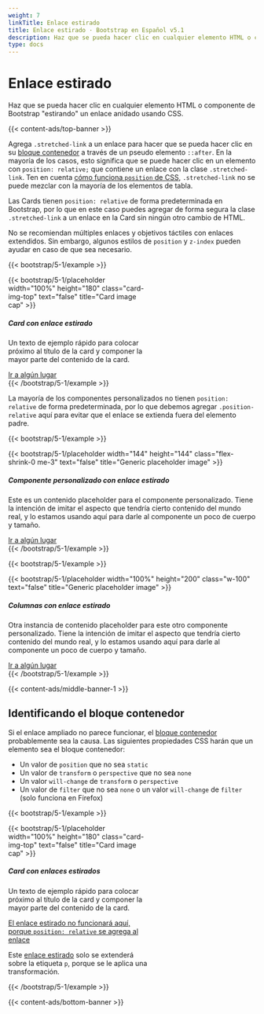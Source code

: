```yaml
---
weight: 7
linkTitle: Enlace estirado
title: Enlace estirado · Bootstrap en Español v5.1
description: Haz que se pueda hacer clic en cualquier elemento HTML o componente de Bootstrap "estirando" un enlace anidado usando CSS.
type: docs
---
```


# Enlace estirado

Haz que se pueda hacer clic en cualquier elemento HTML o componente de Bootstrap "estirando" un enlace anidado usando CSS.

{{< content-ads/top-banner >}}

Agrega `.stretched-link` a un enlace para hacer que se pueda hacer clic en su [bloque contenedor](https://developer.mozilla.org/en-US/docs/Web/CSS/Containing_block) a través de un pseudo elemento `::after`. En la mayoría de los casos, esto significa que se puede hacer clic en un elemento con `position: relative;` que contiene un enlace con la clase `.stretched-link`. Ten en cuenta [cómo funciona `position` de CSS](https://www.w3.org/TR/CSS21/visuren.html#propdef-position), `.stretched-link` no se puede mezclar con la mayoría de los elementos de tabla.

Las Cards tienen `position: relative` de forma predeterminada en Bootstrap, por lo que en este caso puedes agregar de forma segura la clase `.stretched-link` a un enlace en la Card sin ningún otro cambio de HTML.

No se recomiendan múltiples enlaces y objetivos táctiles con enlaces extendidos. Sin embargo, algunos estilos de `position` y `z-index` pueden ayudar en caso de que sea necesario.

{{< bootstrap/5-1/example >}}
<div class="card" style="width: 18rem;">
  {{< bootstrap/5-1/placeholder width="100%" height="180" class="card-img-top" text="false" title="Card image cap" >}}
  <div class="card-body">
    <h5 class="card-title">Card con enlace estirado</h5>
    <p class="card-text">Un texto de ejemplo rápido para colocar próximo al título de la card y componer la mayor parte del contenido de la card.</p>
    <a href="#" class="btn btn-primary stretched-link">Ir a algún lugar</a>
  </div>
</div>
{{< /bootstrap/5-1/example >}}

La mayoría de los componentes personalizados no tienen `position: relative` de forma predeterminada, por lo que debemos agregar `.position-relative` aquí para evitar que el enlace se extienda fuera del elemento padre.

{{< bootstrap/5-1/example >}}
<div class="d-flex position-relative">
  {{< bootstrap/5-1/placeholder width="144" height="144" class="flex-shrink-0 me-3" text="false" title="Generic placeholder image" >}}
  <div>
    <h5 class="mt-0">Componente personalizado con enlace estirado</h5>
    <p>Este es un contenido placeholder para el componente personalizado. Tiene la intención de imitar el aspecto que tendría cierto contenido del mundo real, y lo estamos usando aquí para darle al componente un poco de cuerpo y tamaño.</p>
    <a href="#" class="stretched-link">Ir a algún lugar</a>
  </div>
</div>
{{< /bootstrap/5-1/example >}}

{{< bootstrap/5-1/example >}}
<div class="row g-0 bg-light position-relative">
  <div class="col-md-6 mb-md-0 p-md-4">
    {{< bootstrap/5-1/placeholder width="100%" height="200" class="w-100" text="false" title="Generic placeholder image" >}}
  </div>
  <div class="col-md-6 p-4 ps-md-0">
    <h5 class="mt-0">Columnas con enlace estirado</h5>
    <p>Otra instancia de contenido placeholder para este otro componente personalizado. Tiene la intención de imitar el aspecto que tendría cierto contenido del mundo real, y lo estamos usando aquí para darle al componente un poco de cuerpo y tamaño.</p>
    <a href="#" class="stretched-link">Ir a algún lugar</a>
  </div>
</div>
{{< /bootstrap/5-1/example >}}

{{< content-ads/middle-banner-1 >}}

## Identificando el bloque contenedor

Si el enlace ampliado no parece funcionar, el [bloque contenedor](https://developer.mozilla.org/en-US/docs/Web/CSS/Containing_block#Identifying_the_containing_block) probablemente sea la causa. Las siguientes propiedades CSS harán que un elemento sea el bloque contenedor:

- Un valor de `position` que no sea `static`
- Un valor de `transform` o `perspective` que no sea `none`
- Un valor `will-change` de `transform` o `perspective`
- Un valor de `filter` que no sea `none` o un valor `will-change` de `filter` (solo funciona en Firefox)

{{< bootstrap/5-1/example >}}
<div class="card" style="width: 18rem;">
  {{< bootstrap/5-1/placeholder width="100%" height="180" class="card-img-top" text="false" title="Card image cap" >}}
  <div class="card-body">
    <h5 class="card-title">Card con enlaces estirados</h5>
    <p class="card-text">Un texto de ejemplo rápido para colocar próximo al título de la card y componer la mayor parte del contenido de la card.</p>
    <p class="card-text">
      <a href="#" class="stretched-link text-danger" style="position: relative;">El enlace estirado no funcionará aquí, porque <code>position: relative</code> se agrega al enlace</a>
    </p>
    <p class="card-text bg-light" style="transform: rotate(0);">
      Este <a href="#" class="text-warning stretched-link">enlace estirado</a> solo se extenderá sobre la etiqueta <code>p</code>, porque se le aplica una transformación.
    </p>
  </div>
</div>
{{< /bootstrap/5-1/example >}}

{{< content-ads/bottom-banner >}}
